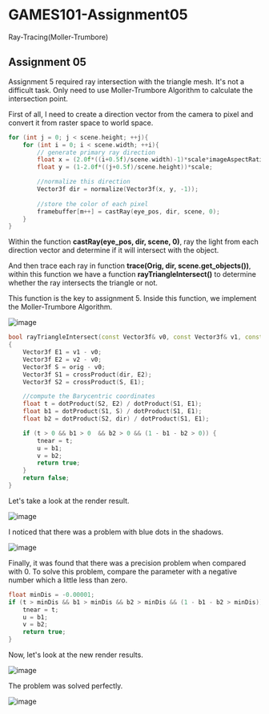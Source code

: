 # GAMES101-Assignment05
Ray-Tracing(Moller-Trumbore)

## Assignment 05

Assignment 5 required ray intersection with the triangle mesh. It's not a difficult task. Only need to use Moller-Trumbore Algorithm to calculate the intersection point. 

First of all, I need to create a direction vector from the camera to pixel and convert it from raster space to world space.

```cpp
for (int j = 0; j < scene.height; ++j){
    for (int i = 0; i < scene.width; ++i){
    	// generate primary ray direction
        float x = (2.0f*((i+0.5f)/scene.width)-1)*scale*imageAspectRatio;
        float y = (1-2.0f*((j+0.5f)/scene.height))*scale;

		//normalize this direction
        Vector3f dir = normalize(Vector3f(x, y, -1)); 
            
        //store the color of each pixel
        framebuffer[m++] = castRay(eye_pos, dir, scene, 0);
    }
}
```

Within the function **castRay(eye_pos, dir, scene, 0)**, ray the light from each direction vector and determine if it will intersect with the object.

And then trace each ray in function **trace(Orig, dir, scene.get_objects())**, within this function we have a function **rayTriangleIntersect()** to determine whether the ray intersects the triangle or not.

This function is the key to assignment 5. Inside this function, we implement the Moller-Trumbore Algorithm.

![image](https://user-images.githubusercontent.com/68177870/170151541-30d01a1d-23e0-4895-9e2b-794bf5c60e76.png)

```CPP
bool rayTriangleIntersect(const Vector3f& v0, const Vector3f& v1, const Vector3f& v2, const Vector3f& orig, const Vector3f& dir, float& tnear, float& u, float& v)
{
    Vector3f E1 = v1 - v0;
    Vector3f E2 = v2 - v0;
    Vector3f S = orig - v0;
    Vector3f S1 = crossProduct(dir, E2);
    Vector3f S2 = crossProduct(S, E1);

    //compute the Barycentric coordinates
    float t = dotProduct(S2, E2) / dotProduct(S1, E1);
    float b1 = dotProduct(S1, S) / dotProduct(S1, E1);
    float b2 = dotProduct(S2, dir) / dotProduct(S1, E1);

    if (t > 0 && b1 > 0  && b2 > 0 && (1 - b1 - b2 > 0)) {
        tnear = t;
        u = b1;
        v = b2;
        return true;
    }
    return false;
}
```

Let's take a look at the render result.

![image](https://user-images.githubusercontent.com/68177870/170151721-fa3f31e7-2634-4057-a921-3d40b3055bee.png)


I noticed that there was a problem with blue dots in the shadows.

![image](https://user-images.githubusercontent.com/68177870/170151746-39cd9107-c156-43b4-904b-afa7fa54f927.png)

Finally, it was found that there was a precision problem when compared with 0. To solve this problem, compare the parameter with a negative number which a little less than zero.

```CPP
float minDis = -0.00001;
if (t > minDis && b1 > minDis && b2 > minDis && (1 - b1 - b2 > minDis)) {
    tnear = t;
    u = b1;
    v = b2;
    return true;
}
```

Now, let's look at the new render results.

![image](https://user-images.githubusercontent.com/68177870/170151758-6dbdf401-0d4c-4add-b66d-8a5b0316f808.png)

The problem was solved perfectly.

![image](https://user-images.githubusercontent.com/68177870/170151765-01b8fd2f-2f83-4ee6-99a1-476d3590b17b.png)
